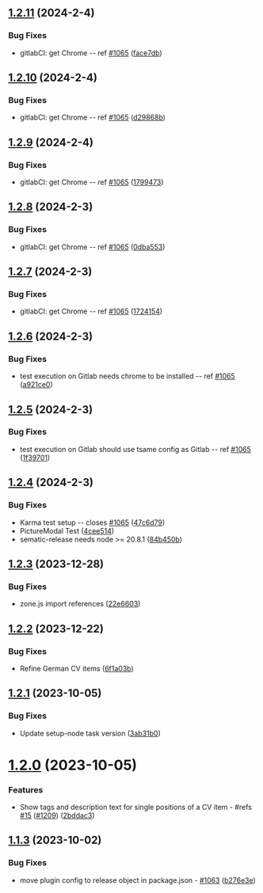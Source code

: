 ## [1.2.11](https://github.com/StegSchreck/AngularCV/compare/v1.2.10...v1.2.11) (2024-2-4)


### Bug Fixes

* gitlabCI: get Chrome -- ref [#1065](https://github.com/StegSchreck/AngularCV/issues/1065) ([face7db](https://github.com/StegSchreck/AngularCV/commit/face7dbb6d5d2da633d1f682bed5eb999d25a299))

## [1.2.10](https://github.com/StegSchreck/AngularCV/compare/v1.2.9...v1.2.10) (2024-2-4)


### Bug Fixes

* gitlabCI: get Chrome -- ref [#1065](https://github.com/StegSchreck/AngularCV/issues/1065) ([d29868b](https://github.com/StegSchreck/AngularCV/commit/d29868b386989b7bc1e0fdc4c6c6a5914557f7a8))

## [1.2.9](https://github.com/StegSchreck/AngularCV/compare/v1.2.8...v1.2.9) (2024-2-4)


### Bug Fixes

* gitlabCI: get Chrome -- ref [#1065](https://github.com/StegSchreck/AngularCV/issues/1065) ([1799473](https://github.com/StegSchreck/AngularCV/commit/179947320460908f66ab773d27ea812902c744c3))

## [1.2.8](https://github.com/StegSchreck/AngularCV/compare/v1.2.7...v1.2.8) (2024-2-3)


### Bug Fixes

* gitlabCI: get Chrome -- ref [#1065](https://github.com/StegSchreck/AngularCV/issues/1065) ([0dba553](https://github.com/StegSchreck/AngularCV/commit/0dba55329e4a5af19d7a7602eb2d7b4e6db8fd62))

## [1.2.7](https://github.com/StegSchreck/AngularCV/compare/v1.2.6...v1.2.7) (2024-2-3)


### Bug Fixes

* gitlabCI: get Chrome -- ref [#1065](https://github.com/StegSchreck/AngularCV/issues/1065) ([1724154](https://github.com/StegSchreck/AngularCV/commit/1724154c2c7d80773e680709ab2704febb95d9d3))

## [1.2.6](https://github.com/StegSchreck/AngularCV/compare/v1.2.5...v1.2.6) (2024-2-3)


### Bug Fixes

* test execution on Gitlab needs chrome to be installed -- ref [#1065](https://github.com/StegSchreck/AngularCV/issues/1065) ([a921ce0](https://github.com/StegSchreck/AngularCV/commit/a921ce049e9f3aff14c31197c16343e6a66bd52a))

## [1.2.5](https://github.com/StegSchreck/AngularCV/compare/v1.2.4...v1.2.5) (2024-2-3)


### Bug Fixes

* test execution on Gitlab should use tsame config as Gitlab -- ref [#1065](https://github.com/StegSchreck/AngularCV/issues/1065) ([1f39701](https://github.com/StegSchreck/AngularCV/commit/1f39701c392178790ea86089aa580d60de596415))

## [1.2.4](https://github.com/StegSchreck/AngularCV/compare/v1.2.3...v1.2.4) (2024-2-3)


### Bug Fixes

* Karma test setup -- closes [#1065](https://github.com/StegSchreck/AngularCV/issues/1065) ([47c6d79](https://github.com/StegSchreck/AngularCV/commit/47c6d7900c051648a2a086268b2fef634835b84e))
* PictureModal Test ([4cee514](https://github.com/StegSchreck/AngularCV/commit/4cee5144d295694757fa2889963e82954d0dd019))
* sematic-release needs node >= 20.8.1 ([84b450b](https://github.com/StegSchreck/AngularCV/commit/84b450bd5a25943da1bd51365a3b5c2a85cf320d))

## [1.2.3](https://github.com/StegSchreck/AngularCV/compare/v1.2.2...v1.2.3) (2023-12-28)


### Bug Fixes

* zone.js import references ([22e6603](https://github.com/StegSchreck/AngularCV/commit/22e660377f61d7ddb72a45862e6a3238775c4603))

## [1.2.2](https://github.com/StegSchreck/AngularCV/compare/v1.2.1...v1.2.2) (2023-12-22)


### Bug Fixes

* Refine German CV items ([6f1a03b](https://github.com/StegSchreck/AngularCV/commit/6f1a03be33aaf3e3f81ae375fa59d70ecafff6e3))

## [1.2.1](https://github.com/StegSchreck/AngularCV/compare/v1.2.0...v1.2.1) (2023-10-05)


### Bug Fixes

* Update setup-node task version ([3ab31b0](https://github.com/StegSchreck/AngularCV/commit/3ab31b0bdec4838aad11ba619f6f8bdf18964bb5))

# [1.2.0](https://github.com/StegSchreck/AngularCV/compare/v1.1.3...v1.2.0) (2023-10-05)


### Features

* Show tags and description text for single positions of a CV item - #refs [#15](https://github.com/StegSchreck/AngularCV/issues/15) ([#1209](https://github.com/StegSchreck/AngularCV/issues/1209)) ([2bddac3](https://github.com/StegSchreck/AngularCV/commit/2bddac33aea653dfcceb5cf07393ff12cbb1e38d))

## [1.1.3](https://github.com/StegSchreck/AngularCV/compare/v1.1.2...v1.1.3) (2023-10-02)


### Bug Fixes

* move plugin config to release object in package.json - [#1063](https://github.com/StegSchreck/AngularCV/issues/1063) ([b276e3e](https://github.com/StegSchreck/AngularCV/commit/b276e3ebc45bbd0a0fa617d5dddace531c6758a9))
